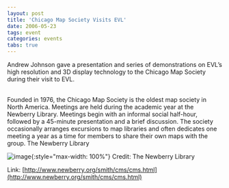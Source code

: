 ```yaml
---
layout: post
title: 'Chicago Map Society Visits EVL'
date: 2006-05-23
tags: event
categories: events
tabs: true
---
```


Andrew Johnson gave a presentation and series of demonstrations on EVL&rsquo;s high resolution and 3D display technology to the Chicago Map Society during their visit to EVL.<br><br>

Founded in 1976, the Chicago Map Society is the oldest map society in North America. Meetings are held during the academic year at the Newberry Library. Meetings begin with an informal social half-hour, followed by a 45-minute presentation and a brief discussion. The society occasionally arranges excursions to map libraries and often dedicates one meeting a year as a time for members to share their own maps with the group.
The Newberry Library

![image](https://www.evl.uic.edu/output/originals/newberrylibrary2-2.jpg-srcw.jpg){:style="max-width: 100%"}
Credit: The Newberry Library


Link: [http://www.newberry.org/smith/cms/cms.html](http://www.newberry.org/smith/cms/cms.html)

